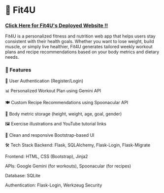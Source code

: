 # 💪 Fit4U

### [Click Here for Fit4U's Deployed Website !!](https://fit4u.pythonanywhere.com/)

Fit4U is a personalized fitness and nutrition web app that helps users stay consistent with their health goals. Whether you want to lose weight, build muscle, or simply live healthier, Fit4U generates tailored weekly workout plans and recipe recommendations based on your body metrics and dietary needs.

### 🚀 Features

🔐 User Authentication (Register/Login)

📊 Personalized Workout Plan using Gemini API

🍽️ Custom Recipe Recommendations using Spoonacular API

🧠 Body metric storage (height, weight, age, goal, gender)

🖼️ Exercise illustrations and YouTube tutorial links

🧼 Clean and responsive Bootstrap-based UI

🛠️ Tech Stack
Backend: Flask, SQLAlchemy, Flask-Login, Flask-Migrate


Frontend: HTML, CSS (Bootstrap), Jinja2

APIs: Google Gemini (for workouts), Spoonacular (for recipes)

Database: SQLite

Authentication: Flask-Login, Werkzeug Security
